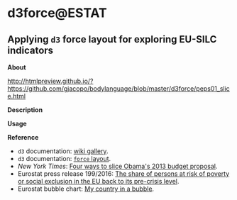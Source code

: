 d3force@ESTAT
=============

Applying `d3` force layout for exploring EU-SILC indicators
---

**About**

http://htmlpreview.github.io/?https://github.com/gjacopo/bodylanguage/blob/master/d3force/peps01_slice.html

**Description**

**Usage** 


**<a name="Reference"></a>Reference**

* `d3` documentation: [wiki gallery](https://github.com/d3/d3/wiki/Gallery).
* `d3` documentation: [`force` layout](https://github.com/d3/d3-force).
* _New York Times_: [Four ways to slice Obama's 2013 budget proposal](http://www.nytimes.com/interactive/2012/02/13/us/politics/2013-budget-proposal-graphic.html).
* Eurostat press release 199/2016: [The share of persons at risk of poverty or social exclusion in the EU back to its pre-crisis level](http://ec.europa.eu/eurostat/documents/2995521/7695750/3-17102016-BP-EN.pdf).
* Eurostat bubble chart: [My country in a bubble](http://ec.europa.eu/eurostat/cache/BubbleChart/).
